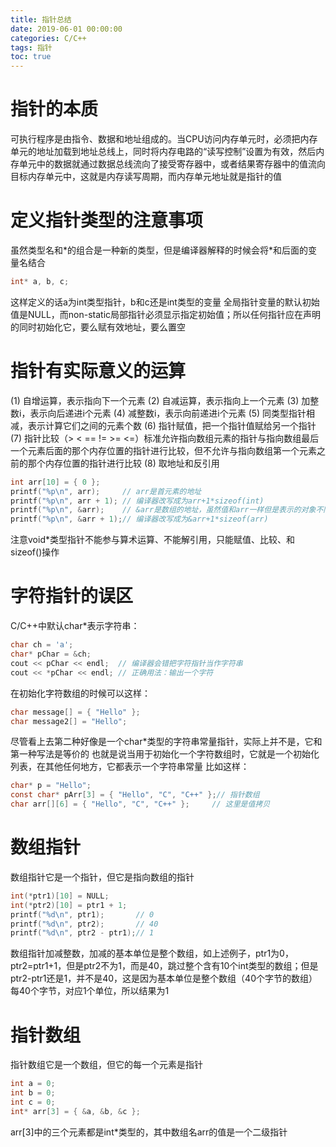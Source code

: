 ```yaml
---
title: 指针总结
date: 2019-06-01 00:00:00
categories: C/C++
tags: 指针
toc: true
---
```

# 指针的本质

可执行程序是由指令、数据和地址组成的。当CPU访问内存单元时，必须把内存单元的地址加载到地址总线上，同时将内存电路的“读写控制”设置为有效，然后内存单元中的数据就通过数据总线流向了接受寄存器中，或者结果寄存器中的值流向目标内存单元中，这就是内存读写周期，而内存单元地址就是指针的值

# 定义指针类型的注意事项

虽然类型名和\*的组合是一种新的类型，但是编译器解释的时候会将\*和后面的变量名结合
```c
int* a, b, c;
```
这样定义的话a为int类型指针，b和c还是int类型的变量
全局指针变量的默认初始值是NULL，而non-static局部指针必须显示指定初始值；所以任何指针应在声明的同时初始化它，要么赋有效地址，要么置空

# 指针有实际意义的运算

(1) 自增运算，表示指向下一个元素
(2) 自减运算，表示指向上一个元素
(3) 加整数i，表示向后递进i个元素
(4) 减整数i，表示向前递进i个元素
(5) 同类型指针相减，表示计算它们之间的元素个数
(6) 指针赋值，把一个指针值赋给另一个指针
(7) 指针比较（>   <   ==   !=   >=   <=）标准允许指向数组元素的指针与指向数组最后一个元素后面的那个内存位置的指针进行比较，但不允许与指向数组第一个元素之前的那个内存位置的指针进行比较
(8) 取地址和反引用
```c
int arr[10] = { 0 };
printf("%p\n", arr);     // arr是首元素的地址
printf("%p\n", arr + 1); // 编译器改写成为arr+1*sizeof(int)
printf("%p\n", &arr);    // &arr是数组的地址，虽然值和arr一样但是表示的对象不同
printf("%p\n", &arr + 1);// 编译器改写成为&arr+1*sizeof(arr)
```
注意void\*类型指针不能参与算术运算、不能解引用，只能赋值、比较、和sizeof()操作

# 字符指针的误区

C/C++中默认char\*表示字符串：
```cpp
char ch = 'a';
char* pChar = &ch;
cout << pChar << endl;  // 编译器会错把字符指针当作字符串
cout << *pChar << endl; // 正确用法：输出一个字符
```
在初始化字符数组的时候可以这样：
```c
char message[] = { "Hello" };
char message2[] = "Hello";
```
尽管看上去第二种好像是一个char\*类型的字符串常量指针，实际上并不是，它和第一种写法是等价的
也就是说当用于初始化一个字符数组时，它就是一个初始化列表，在其他任何地方，它都表示一个字符串常量
比如这样：
```c
char* p = "Hello";
const char* pArr[3] = { "Hello", "C", "C++" };// 指针数组
char arr[][6] = { "Hello", "C", "C++" };     // 这里是值拷贝
```

# 数组指针

数组指针它是一个指针，但它是指向数组的指针
```c
int(*ptr1)[10] = NULL;
int(*ptr2)[10] = ptr1 + 1;
printf("%d\n", ptr1);       // 0
printf("%d\n", ptr2);       // 40
printf("%d\n", ptr2 - ptr1);// 1
```
数组指针加减整数，加减的基本单位是整个数组，如上述例子，ptr1为0，ptr2=ptr1+1，但是ptr2不为1，而是40，跳过整个含有10个int类型的数组；但是ptr2-ptr1还是1，并不是40，这是因为基本单位是整个数组（40个字节的数组）每40个字节，对应1个单位，所以结果为1

# 指针数组

指针数组它是一个数组，但它的每一个元素是指针
```c
int a = 0;
int b = 0;
int c = 0;
int* arr[3] = { &a, &b, &c };
```
arr[3]中的三个元素都是int\*类型的，其中数组名arr的值是一个二级指针
